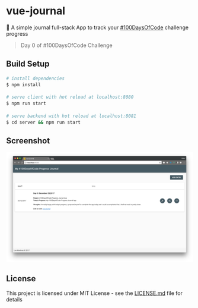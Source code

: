 # vue-journal

:notebook: A simple journal full-stack App to track your [#100DaysOfCode](http://100daysofcode.com/) challenge progress

> Day 0 of #100DaysOfCode Challenge

## Build Setup

``` bash
# install dependencies
$ npm install

# serve client with hot reload at localhost:8080
$ npm run start

# serve backend with hot reload at localhost:8081
$ cd server && npm run start

```

## Screenshot

![](https://github.com/lexmartinez/vue-journal/raw/master/static/screenshot-1.png)

## License

This project is licensed under MIT License - see the [LICENSE.md](https://github.com/lexmartinez/vue-journal/blob/master/LICENSE.md) file for details
